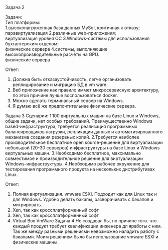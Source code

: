 Задача 2

Задачи:                                                           
Тип платформы:                   
1.высоконагруженная база данных MySql, критичная к отказу;               
паравиртуализация
2.различные web-приложения;                                              
виртуализация уровня ОС
3.Windows-системы для использования бухгалтерским отделом;              
физические сервера
4.системы, выполняющие высокопроизводительные расчёты на GPU.  
физические сервера

Ответ:
1) Должна быть отказаустойчивость, легче организовать реплицирование и миграцию БД в vm ware.
2) Веб приложение как правило иммет микросервисную архитектуру, по этой причине лучше воспользоваться docker.
3) Можно сделать терминальный сервер на Windows.
4) Я думаю всё же предпочтительнее физические сервера.
   
Задача 3
Сценарии:
1.100 виртуальных машин на базе Linux и Windows, общие задачи, нет особых требований. Преимущественно Windows based-инфраструктура, требуется реализация программных балансировщиков нагрузки, репликации данных и автоматизированного механизма создания резервных копий.
2.Требуется наиболее производительное бесплатное open source-решение для виртуализации небольшой (20-30 серверов) инфраструктуры на базе Linux и Windows виртуальных машин.
3.Необходимо бесплатное, максимально совместимое и производительное решение для виртуализации Windows-инфраструктуры.
4.Необходимо рабочее окружение для тестирования программного продукта на нескольких дистрибутивах Linux.

Ответ:
1) Полная виртуализация. vmware ESXI. Подходит как для Linux так и для Windows. Удобно делать бэкапы, разворачивать с бэкапов и мигрировать.
2) Xen, так как кроссплатформенный софт
3) Xen, так как кроссплатформенный софт
4) Virtual Box VmWare
Задача 4
Не создавал бы, по причине того. что каждый продукт требует квалификации инженера дл яработы с ним. Так же между разными решениями невозможно наладить работу с бэкапами. Моим решением было бы использование vmware ESXI и физические машины.
